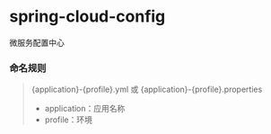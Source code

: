 # spring-cloud-config
微服务配置中心

### 命名规则
> {application}-{profile}.yml 或 {application}-{profile}.properties
> * application：应用名称
> * profile：环境
